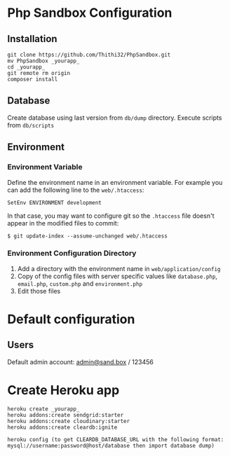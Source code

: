 # Php Sandbox Configuration

## Installation

```
git clone https://github.com/Thithi32/PhpSandbox.git
mv PhpSandbox _yourapp_
cd _yourapp_
git remote rm origin
composer install
```

## Database

Create database using last version from `db/dump` directory.
Execute scripts from `db/scripts`

## Environment

### Environment Variable

Define the environment name in an environment variable.
For example you can add the following line to the `web/.htaccess`:

```
SetEnv ENVIRONMENT development
```

In that case, you may want to configure git so the `.htaccess` file doesn't appear in the modified files to commit:

```
$ git update-index --assume-unchanged web/.htaccess 
```

### Environment Configuration Directory

1. Add a directory with the environment name in `web/application/config`
2. Copy of the config files with server specific values like `database.php`, `email.php`, `custom.php` and `environment.php`
3. Edit those files

# Default configuration

## Users

Default admin account: admin@sand.box / 123456

# Create Heroku app

```
heroku create _yourapp_
heroku addons:create sendgrid:starter
heroku addons:create cloudinary:starter
heroku addons:create cleardb:ignite
```

```
heroku config (to get CLEARDB_DATABASE_URL with the following format: mysql://username:password@host/database then import database dump)
```


